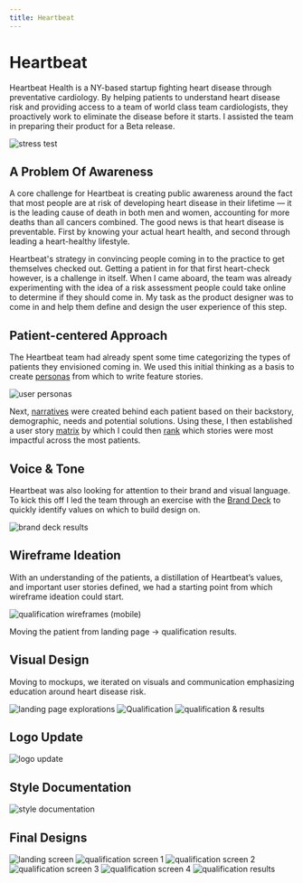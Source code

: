 ```yaml
---
title: Heartbeat
---
```


# Heartbeat

Heartbeat Health is a NY-based startup fighting heart disease through preventative cardiology. By helping patients to understand heart disease risk and providing access to a team of world class team cardiologists, they proactively work to eliminate the disease before it starts. I assisted the team in preparing their product for a Beta release.

<img src="{{ site.baseurl }}/images/heartbeat/stress-test.jpg" alt="stress test">

## A Problem Of Awareness

A core challenge for Heartbeat is creating public awareness around the fact that most people are at risk of developing heart disease in their lifetime — it is the leading cause of death in both men and women, accounting for more deaths than all cancers combined. The good news is that heart disease is preventable. First by knowing your actual heart health, and second through leading a heart-healthy lifestyle.

Heartbeat's strategy in convincing people coming in to the practice to get themselves checked out. Getting a patient in for that first heart-check however, is a challenge in itself. When I came aboard, the team was already experimenting with the idea of a risk assessment people could take online to determine if they should come in. My task as the product designer was to come in and help them define and design the user experience of this step.

## Patient-centered Approach

The Heartbeat team had already spent some time categorizing the types of patients they envisioned coming in. We used this initial thinking as a basis to create <a href="https://drive.google.com/drive/folders/1Ve634HA9V070lLvJ198nwLZqZvVMeyeI?usp=sharing" target="_blank">personas</a> from which to write feature stories.

<img src="{{ site.baseurl }}/images/heartbeat/user-personas-overview.jpg" alt="user personas">

Next, <a href="https://drive.google.com/open?id=1Ve634HA9V070lLvJ198nwLZqZvVMeyeI" target="_blank">narratives</a> were created behind each patient based on their backstory, demographic, needs and potential solutions. Using these, I then established a user story <a href="https://docs.google.com/spreadsheets/d/15tHqNh0g0SuM7EV_haE-IGjNOURVD5s3kRXGKKvDck4/edit?usp=sharing">matrix</a> by which I could then <a href="https://docs.google.com/document/d/1eZWSZU4mbpAtjBvEQlw68SSQ7914zowhIZL20dYBntg/edit?usp=sharing">rank</a> which stories were most impactful across the most patients.

## Voice & Tone

Heartbeat was also looking for attention to their brand and visual language. To kick this off I led the team through an exercise with the <a href="https://branding.cards/" target="_blank">Brand Deck</a> to quickly identify values on which to build design on.

<img src="{{ site.baseurl }}/images/heartbeat/brand-deck-results.jpg" alt="brand deck results">

## Wireframe Ideation

With an understanding of the patients, a distillation of Heartbeat’s values, and important user stories defined, we had a starting point from which wireframe ideation could start.

<img src="{{ site.baseurl }}/images/heartbeat/QUAL-v2.1-(mobile).jpg" alt="qualification wireframes (mobile)">

<span class="caption">Moving the patient from landing page → qualification results.</span>

## Visual Design

Moving to mockups, we iterated on visuals and communication emphasizing education around heart disease risk.

<img src="{{ site.baseurl }}/images/heartbeat/landing-page-explorations.jpg" alt="landing page explorations">
<img src="{{ site.baseurl }}/images/heartbeat/qual.jpg" alt="Qualification">
<img src="{{ site.baseurl }}/images/heartbeat/qual+results.jpg" alt="qualification & results">

## Logo Update

<img src="{{ site.baseurl }}/images/heartbeat/logo-update.jpg" alt="logo update">

## Style Documentation

<img src="{{ site.baseurl }}/images/heartbeat/style+guide.jpg" alt="style documentation">

## Final Designs

<img src="{{ site.baseurl }}/images/heartbeat/landing.gif" alt="landing screen">

<img src="{{ site.baseurl }}/images/heartbeat/qual-1.gif" alt="qualification screen 1">

<img src="{{ site.baseurl }}/images/heartbeat/qual-2.gif" alt="qualification screen 2">

<img src="{{ site.baseurl }}/images/heartbeat/qual-3.png" alt="qualification screen 3">

<img src="{{ site.baseurl }}/images/heartbeat/qual-4.png" alt="qualification screen 4">

<img src="{{ site.baseurl }}/images/heartbeat/qual-results.png" alt="qualification results">
